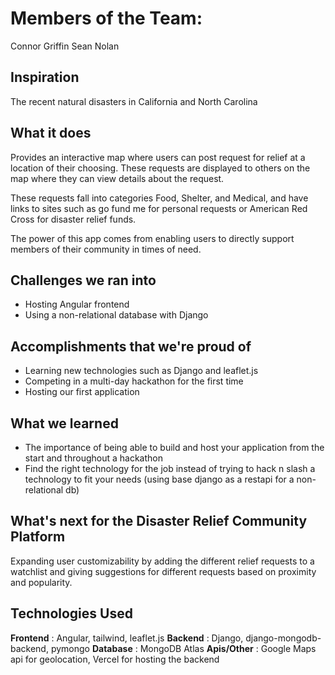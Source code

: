 # Members of the Team:
Connor Griffin
Sean Nolan

## Inspiration
The recent natural disasters in California and North Carolina

## What it does
Provides an interactive map where users can post request for relief at a location of their choosing. These requests are displayed to others on the map where they can view details about the request. 

These requests fall into categories Food, Shelter, and Medical, and have links to sites such as go fund me for personal requests or American Red Cross for disaster relief funds.

The power of this app comes from enabling users to directly support members of their community in times of need.

## Challenges we ran into
- Hosting Angular frontend 
- Using a non-relational database with Django

## Accomplishments that we're proud of
- Learning new technologies such as Django and leaflet.js
- Competing in a multi-day hackathon for the first time
- Hosting our first application

## What we learned
- The importance of being able to build and host your application from the start and throughout a hackathon
- Find the right technology for the job instead of trying to hack n slash a technology to fit your needs (using base django as a restapi for a non-relational db)

## What's next for the Disaster Relief Community Platform
Expanding user customizability by adding the different relief requests to a watchlist and giving suggestions for different requests based on proximity and popularity. 

## Technologies Used
**Frontend** : Angular, tailwind, leaflet.js
**Backend** : Django, django-mongodb-backend, pymongo
**Database** : MongoDB Atlas
**Apis/Other** : Google Maps api for geolocation, Vercel for hosting the backend
